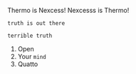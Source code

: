 Thermo is Nexcess!
Nexcesss is Thermo!
```
truth is out there
```
`terrible truth`
1. Open
2. Your
`mind`
3. Quatto
